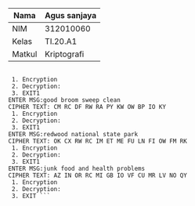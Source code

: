 | Nama     | Agus sanjaya |
| -------- | -----------  |
| NIM      | 312010060    |
| Kelas    | TI.20.A1     |
| Matkul   | Kriptografi  |



```Enter key TEKNIK INFORMATIKA

 1. Encryption
 2. Decryption:
 3. EXIT1
ENTER MSG:good broom sweep clean
CIPHER TEXT: CM RC DF RW RA PY KW OW BP IO KY 
 1. Encryption
 2. Decryption:
 3. EXIT1
ENTER MSG:redwood national state park
CIPHER TEXT: OK CX RW RC IM ET ME FU LN FI OW FM RK 
 1. Encryption
 2. Decryption:
 3. EXIT1
ENTER MSG:junk food and health problems
CIPHER TEXT: AZ IN OR RC MI GB IO VF CU MR LV NO QY 
 1. Encryption
 2. Decryption:
 3. EXIT ```